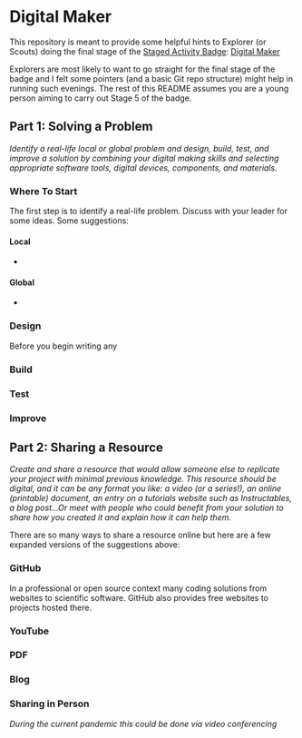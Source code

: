 # Digital Maker

This repository is meant to provide some helpful hints to Explorer (or Scouts) doing the final stage of the [Staged Activity Badge]([https://www.scouts.org.uk/staged-badges/): [Digital Maker](https://members.scouts.org.uk/supportresources/4283)

Explorers are most likely to want to go straight for the final stage of the badge and I felt some pointers (and a basic Git repo structure) might help in running such evenings. The rest of this README assumes you are a young person aiming to carry out Stage 5 of the badge.

## Part 1: Solving a Problem

_Identify a real-life local or global problem and design, build, test, and improve a solution by combining your digital making skills and selecting appropriate software tools, digital devices, components, and materials._

### Where To Start

The first step is to identify a real-life problem. Discuss with your leader for some ideas. Some suggestions:

#### Local

-

#### Global

-

### Design

Before you begin writing any

### Build

### Test

### Improve

## Part 2: Sharing a Resource

_Create and share a resource that would allow someone else to replicate your project with minimal previous knowledge. This resource should be digital, and it can be any format you like: a video (or a series!), an online (printable) document, an entry on a tutorials website such as Instructables, a blog post...Or meet with people who could benefit from your solution to share how you created it and explain how it can help them._

There are so many ways to share a resource online but here are a few expanded versions of the suggestions above:

### GitHub

In a professional or open source context many coding solutions from websites to scientific software. GitHub also provides free websites to projects hosted there.

### YouTube

### PDF

### Blog

### Sharing in Person

_During the current pandemic this could be done via video conferencing_
